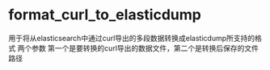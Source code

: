 # format_curl_to_elasticdump
用于将从elasticsearch中通过curl导出的多段数据转换成elasticdump所支持的格式
两个参数
第一个是要转换的curl导出的数据文件，第二个是转换后保存的文件路径

